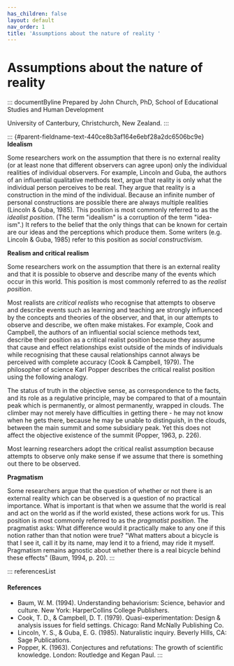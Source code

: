 ```yaml
---
has_children: false
layout: default
nav_order: 1
title: 'Assumptions about the nature of reality '
---
```

# Assumptions about the nature of reality 


::: documentByline
Prepared by John Church, PhD, School of Educational Studies and Human
Development

University of Canterbury, Christchurch, New Zealand.
:::

::: {#parent-fieldname-text-440ce8b3af164e6ebf28a2dc6506bc9e}
**Idealism**

Some researchers work on the assumption that there is no external
reality (or at least none that different observers can agree upon) only
the individual realities of individual observers. For example, Lincoln
and Guba, the authors of an influential qualitative methods text, argue
that reality is only what the individual person perceives to be real.
They argue that reality is a construction in the mind of the individual.
Because an infinite number of personal constructions are possible there
are always multiple realities (Lincoln & Guba, 1985). This position is
most commonly referred to as the *idealist position*. (The term
"idealism" is a corruption of the term "idea-ism".) It refers to the
belief that the only things that can be known for certain are our ideas
and the perceptions which produce them. Some writers (e.g. Lincoln &
Guba, 1985) refer to this position as *social constructivism.*

**Realism and critical realism**

Some researchers work on the assumption that there is an external
reality and that it is possible to observe and describe many of the
events which occur in this world. This position is most commonly
referred to as the *realist position*.

Most realists are *critical realists* who recognise that attempts to
observe and describe events such as learning and teaching are strongly
influenced by the concepts and theories of the observer, and that, in
our attempts to observe and describe, we often make mistakes. For
example, Cook and Campbell, the authors of an influential social science
methods text, describe their position as a critical realist position
because they assume that cause and effect relationships exist outside of
the minds of individuals while recognising that these causal
relationships cannot always be perceived with complete accuracy (Cook &
Campbell, 1979). The philosopher of science Karl Popper describes the
critical realist position using the following analogy.

The status of truth in the objective sense, as correspondence to the
facts, and its role as a regulative principle, may be compared to that
of a mountain peak which is permanently, or almost permanently, wrapped
in clouds. The climber may not merely have difficulties in getting
there - he may not know when he gets there, because he may be unable to
distinguish, in the clouds, between the main summit and some subsidiary
peak. Yet this does not affect the objective existence of the summit
(Popper, 1963, p. 226).

Most learning researchers adopt the critical realist assumption because
attempts to observe only make sense if we assume that there is something
out there to be observed.

**Pragmatism**

Some researchers argue that the question of whether or not there is an
external reality which can be observed is a question of no practical
importance. What is important is that when we assume that the world is
real and act on the world as if the world existed, these actions work
for us. This position is most commonly referred to as the *pragmatist
position*. The pragmatist asks: What difference would it practically
make to any one if this notion rather than that notion were true? "What
matters about a bicycle is that I see it, call it by its name, may lend
it to a friend, may ride it myself. Pragmatism remains agnostic about
whether there is a real bicycle behind these effects" (Baum, 1994, p.
20).
:::

::: referencesList
#### References

-   Baum, W. M. (1994). Understanding behaviorism: Science, behavior and
    culture. New York: HarperCollins College Publishers.
-   Cook, T. D., & Campbell, D. T. (1979). Quasi-experimentation: Design
    & analysis issues for field settings. Chicago: Rand McNally
    Publishing Co.
-   Lincoln, Y. S., & Guba, E. G. (1985). Naturalistic inquiry. Beverly
    Hills, CA: Sage Publications.
-   Popper, K. (1963). Conjectures and refutations: The growth of
    scientific knowledge. London: Routledge and Kegan Paul.
:::
